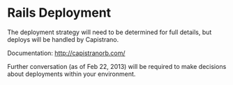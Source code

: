 Rails Deployment
================

The deployment strategy will need to be determined for full details, but
deploys will be handled by Capistrano.

Documentation: http://capistranorb.com/

Further conversation (as of Feb 22, 2013) will be required to make
decisions about deployments within your environment.
